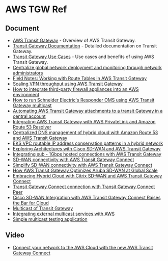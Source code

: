 # AWS TGW Ref

## Document
- [AWS Transit Gateway](https://docs.aws.amazon.com/vpc/latest/tgw/what-is-transit-gateway.html) - Overview of AWS Transit Gateway.
- [Transit Gateway Documentation](https://docs.aws.amazon.com/vpc/latest/tgw/tgw-transit-gateways.html) - Detailed documentation on Transit Gateway.
- [Transit Gateway Use Cases](https://aws.amazon.com/transit-gateway/) - Use cases and benefits of using AWS Transit Gateway.
- [Centralize global network deployment and monitoring through network administrators](https://aws.amazon.com/ko/blogs/korea/new-for-aws-transit-gateway-build-global-networks-and-centralize-monitoring-using-network-manager/)
- [Field Notes: Working with Route Tables in AWS Transit Gateway](https://aws.amazon.com/ko/blogs/architecture/field-notes-working-with-route-tables-in-aws-transit-gateway/)
- [Scaling VPN throughput using AWS Transit Gateway](https://aws.amazon.com/ko/blogs/networking-and-content-delivery/securing-egress-using-ids-ips-leveraging-transit-gateway/)
- [How to integrate third-party firewall appliances into an AWS environment](https://aws.amazon.com/ko/blogs/networking-and-content-delivery/how-to-integrate-third-party-firewall-appliances-into-an-aws-environment/)
- [How to run Schneider Electric's Responder OMS using AWS Transit Gateway multicast](https://aws.amazon.com/ko/blogs/publicsector/how-to-run-schneider-electrics-responder-oms-using-aws-transit-gateway-multicast/)
- [Automating AWS Transit Gateway attachments to a transit Gateway in a central account](https://aws.amazon.com/ko/blogs/networking-and-content-delivery/automating-aws-transit-gateway-attachments-to-a-transit-gateway-in-a-central-account/)
- [Integrating AWS Transit Gateway with AWS PrivateLink and Amazon Route 53 Resolver](https://aws.amazon.com/ko/blogs/networking-and-content-delivery/integrating-aws-transit-gateway-with-aws-privatelink-and-amazon-route-53-resolver/)
- [Centralized DNS management of hybrid cloud with Amazon Route 53 and AWS Transit Gateway](https://aws.amazon.com/ko/blogs/networking-and-content-delivery/centralized-dns-management-of-hybrid-cloud-with-amazon-route-53-and-aws-transit-gateway/)
- [EKS VPC routable IP address conservation patterns in a hybrid network](https://aws.amazon.com/ko/blogs/containers/eks-vpc-routable-ip-address-conservation/)
- [Exploring Architectures with Cisco SD-WAN and AWS Transit Gateway](https://aws.amazon.com/ko/blogs/apn/exploring-architectures-with-cisco-sd-wan-and-aws-transit-gateway/)
- [Integrating sub - 1Gbps hosted connections with AWS Transit Gateway](https://aws.amazon.com/ko/blogs/networking-and-content-delivery/integrating-sub-1-gbps-hosted-connections-with-aws-transit-gateway/)
- [SD-WAN connectivity with AWS Transit Gateway Connect](https://gasidaseo.notion.site/SD-WAN-connectivity-with-AWS-Transit-Gateway-Connect-ad8dcc8b43cc4a509d75e4b81a041f8c)
- [Simplify SD-WAN connectivity with AWS Transit Gateway Connect](https://aws.amazon.com/ko/blogs/networking-and-content-delivery/simplify-sd-wan-connectivity-with-aws-transit-gateway-connect/)
- [How AWS Transit Gateway Optimizes Aruba SD-WAN at Global Scale](https://aws.amazon.com/ko/blogs/apn/how-aws-transit-gateway-optimizes-aruba-sd-wan-at-global-scale/)
- [Embracing Hybrid Cloud with Citrix SD-WAN and AWS Transit Gateway Connect](https://aws.amazon.com/ko/blogs/apn/embracing-hybrid-cloud-with-citrix-sd-wan-and-aws-transit-gateway-connect/)
- [Transit Gateway Connect connection with Transit Gateway Connect Peer](https://docs.aws.amazon.com/ko_kr/vpc/latest/tgw/tgw-connect.html)
- [Cisco SD-WAN Intergration with AWS Transit Gateway Connect Raises the Bar for Cloud](https://blogs.cisco.com/networking/cisco-sd-wan-integration-with-aws-transit-gateway-connect-raises-the-bar-for-cloud-performance-and-scale)
- [Multicast of Transit Gateway](https://docs.aws.amazon.com/ko_kr/vpc/latest/tgw/tgw-multicast-overview.html)
- [Integrating external multicast services with AWS](https://aws.amazon.com/ko/blogs/networking-and-content-delivery/integrating-external-multicast-services-with-aws/)
- [Simple multicast testing application](https://github.com/troglobit/mcjoin/)

## Video
- [Connect your network to the AWS Cloud with the new AWS Transit Gateway Connect](https://www.youtube.com/watch?v=_MPY_LHSKtM)